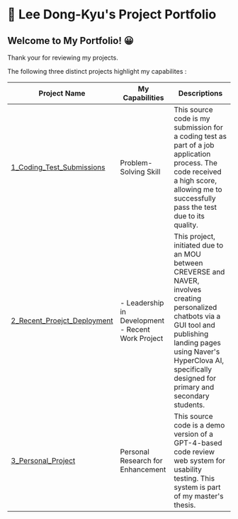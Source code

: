 # 📌 Lee Dong-Kyu's Project Portfolio

## Welcome to My Portfolio! 😀 

Thank your for reviewing my projects. 

The following three distinct projects highlight my capabilites :

| Project Name                                                 | My Capabilities                                        | Descriptions                                                 |
| ------------------------------------------------------------ | ------------------------------------------------------ | ------------------------------------------------------------ |
| [1_Coding_Test_Submissions](https://github.com/dkgkejdrb/Frontend_Interview_LeeDongKyu/tree/dev/1_Coding_Test_Submissions) | Problem-Solving Skill                                  | This source code is my submission for a coding test as part of a job application process. The code received a high score, allowing me to successfully pass the test due to its quality. |
| [2_Recent_Proejct_Deployment](https://github.com/dkgkejdrb/Frontend_Interview_LeeDongKyu/tree/dev/2_Recent_Proejct_Deployment) | - Leadership in Development<br />- Recent Work Project | This project, initiated due to an MOU between CREVERSE and NAVER, involves creating personalized chatbots via a GUI tool and publishing landing pages using Naver's HyperClova AI, specifically designed for primary and secondary students. |
| [3_Personal_Project](https://github.com/dkgkejdrb/Frontend_Interview_LeeDongKyu/tree/dev/3_Personal_Project) | Personal Research for Enhancement                      | This source code is a demo version of a GPT-4-based code review web system for usability testing. This system is part of my master's thesis. |



